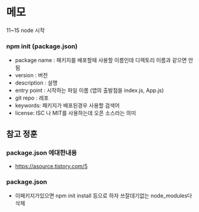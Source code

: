 # 메모 

11~15 node 시작 

### npm init (package.json)
- package name : 패키지를 배포할때 사용할 이름인데 디렉토리 이름과 같으면 안됨
- version : 버전 
- description : 설명 
- entry point : 시작하는 파일 이름 (앱의 출발점을 index.js, App.js)
- git repo : 레포 
- keywords: 패키지가 배포된경우 사용할 검색어
- license: ISC 나 MIT를 사용하는데 오픈 소스라는 의미 

## 참고 정훈 

### package.json 에대한내용
- https://asource.tistory.com/5 


### package.json 
- 이패키지가있으면 npm init install 등으로 하자 쓰잘데기없는 node_modules다삭제